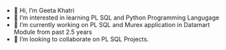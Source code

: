 - 👋 Hi, I’m Geeta Khatri
- 👀 I’m interested in learning PL SQL and Python Programming Langugage
- 🌱 I’m currently working on PL SQL and Murex application in Datamart Module from past 2.5 years
- 💞️ I’m looking to collaborate on PL SQL Projects.

<!---
Geetak07/Geetak07 is a ✨ special ✨ repository because its `README.md` (this file) appears on your GitHub profile.
You can click the Preview link to take a look at your changes.
--->
